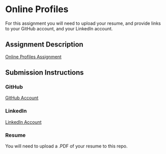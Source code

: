# Online Profiles
For this assignment you will need to upload your resume, and provide links to your GitHub account, and your LinkedIn account.

## Assignment Description
[Online Profiles Assignment](https://education.launchcode.org/liftoff/assignments/online-profiles/)

## Submission Instructions

### GitHub
[GitHub Account](https://github.com/ahaderer)

### LinkedIn
[LinkedIn Account](https://www.linkedin.com/in/alexandrahaderer/)

### Resume
You will need to upload a .PDF of your resume to this repo.
